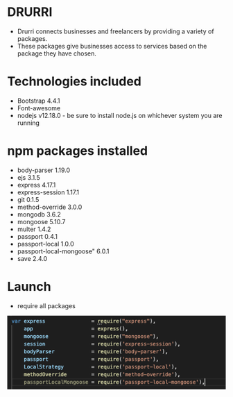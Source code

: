 # DRURRI
* Drurri connects businesses and freelancers by providing a variety of packages. 
* These packages give businesses access to services based on the package they have chosen.

# Technologies included
* Bootstrap 4.4.1
* Font-awesome
* nodejs v12.18.0 - be sure to install node.js on whichever system you are running

# npm packages installed
* body-parser 1.19.0
* ejs 3.1.5
* express 4.17.1
* express-session 1.17.1
* git 0.1.5
* method-override 3.0.0
* mongodb 3.6.2
* mongoose 5.10.7
* multer 1.4.2
* passport 0.4.1
* passport-local 1.0.0
* passport-local-mongoose" 6.0.1
* save 2.4.0

# Launch
* require all packages 
<img src='/public/stylesheets/imgs/packages.png'>



